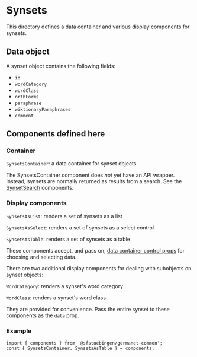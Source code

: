 # Synsets

This directory defines a data container and various display components
for synsets.

## Data object

A synset object contains the following fields:

  - `id`
  - `wordCategory`
  - `wordClass`
  - `orthForms`
  - `paraphrase`
  - `wiktionaryParaphrases`
  - `comment`

## Components defined here

### Container

`SynsetsContainer`: a data container for synset objects.

The SynsetsContainer component does *not* yet have an API wrapper.
Instead, synsets are normally returned as results from a search.  See
the [SynsetSearch](../SynsetSearch) components.

### Display components

`SynsetsAsList`: renders a set of synsets as a list 

`SynsetsAsSelect`: renders a set of synsets as a select control

`SynsetsAsTable`: renders a set of synsets as a table 


These components accept, and pass on, [data container control
props](../DataContainer#user-content-selecting-and-choosing-data-objects) for choosing and selecting data.


There are two additional display components for dealing with
subobjects on synset objects:

`WordCategory`: renders a synset's word category

`WordClass`: renders a synset's word class

They are provided for convenience.  Pass the entire synset to these
components as the `data` prop.

### Example

```
import { components } from '@sfstuebingen/germanet-common';
const { SynsetsContainer, SynsetsAsTable } = components;
```
